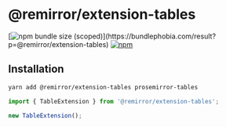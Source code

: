 # @remirror/extension-tables

[![npm bundle size (scoped)](https://img.shields.io/bundlephobia/minzip/@remirror/extension-tables.svg?)](https://bundlephobia.com/result?p=@remirror/extension-tables)
[![npm](https://img.shields.io/npm/dm/@remirror/extension-tables.svg?&logo=npm)](https://www.npmjs.com/package/@remirror/extension-tables)

## Installation

```bash
yarn add @remirror/extension-tables prosemirror-tables
```

```ts
import { TableExtension } from '@remirror/extension-tables';

new TableExtension();
```
